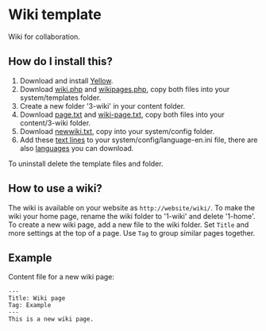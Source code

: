 Wiki template
=============
Wiki for collaboration.

How do I install this?
----------------------
1. Download and install [Yellow](https://github.com/markseu/yellowcms/).  
2. Download [wiki.php](wiki.php?raw=true) and [wikipages.php](wikipages.php?raw=true), copy both files into your system/templates folder.  
3. Create a new folder '3-wiki' in your content folder.
4. Download [page.txt](page.txt?raw=true) and [wiki-page.txt](wiki-page.txt?raw=true), copy both files into your content/3-wiki folder.
5. Download [newwiki.txt](newwiki.txt?raw=true), copy into your system/config folder.
6. Add these [text lines](wikitext.ini?raw=true) to your system/config/language-en.ini file, there are also [languages](https://github.com/markseu/yellowcms-extensions/tree/master/languages) you can download.

To uninstall delete the template files and folder.

How to use a wiki?
------------------
The wiki is available on your website as `http://website/wiki/`. To make the wiki your home page, rename the wiki folder to '1-wiki' and delete '1-home'. To create a new wiki page, add a new file to the wiki folder. Set `Title` and more settings at the top of a page. Use `Tag` to group similar pages together.

Example
-------
Content file for a new wiki page:

    ---
    Title: Wiki page
    Tag: Example
    ---
    This is a new wiki page.